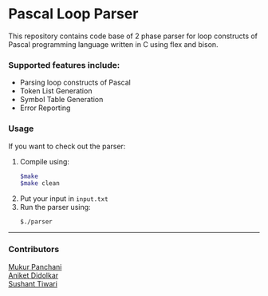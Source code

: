 # Pascal Loop Parser

This repository contains code base of 2 phase parser for loop constructs of Pascal programming language written in C using flex and bison.

### Supported features include: <br>
* Parsing loop constructs of Pascal
* Token List Generation
* Symbol Table Generation
* Error Reporting

### Usage
If you want to check out the parser: <br>
1. Compile using:
    ```sh
    $make
    $make clean
    ```
2. Put your input in `input.txt`
3. Run the parser using:
    ```
    $./parser
    ```
---
### Contributors
[Mukur Panchani](https://github.com/3sne/)<br>
[Aniket Didolkar](https://github.com/dido1998)<br>
[Sushant Tiwari](https://github.com/tiwarisushant)<br>